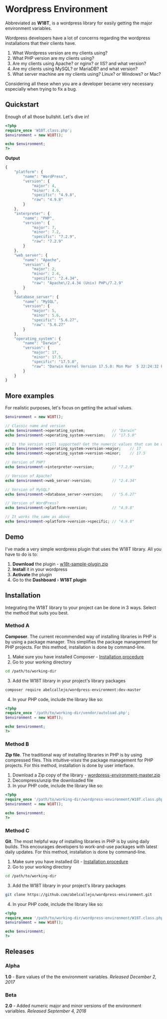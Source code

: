 # Wordpress Environment

Abbreviated as **W18T**, is a wordpress library for easily getting the major environment variables.

Wordpress developers have a lot of concerns regarding the wordpress installations that their clients have.
1. What Wordpress version are my clients using?
2. What PHP version are my clients using?
3. Are my clients using Apache? or nginx? or IIS? and what version?
4. Are my clients using MySQL? or MariaDB? and what version?
5. What server machine are my clients using? Linux? or Windows? or Mac?

Considering all these when you are a developer became very necessary especially when trying to fix a bug.

## Quickstart

Enough of all those bullshit. Let's dive in!

```php
<?php
require_once 'W18T.class.php';
$environment = new W18T();

echo $environment;
?>
```

**Output**
```javascript
{
    "platform": {
        "name": "WordPress",
        "version": {
            "major": 4,
            "minor": 4.9,
            "specific": "4.9.8",
            "raw": "4.9.8"
        }
    },
    "interpreter": {
        "name": "PHP",
        "version": {
            "major": 7,
            "minor": 7.2,
            "specific": "7.2.9",
            "raw": "7.2.9"
        }
    },
    "web_server": {
        "name": "Apache",
        "version": {
            "major": 2,
            "minor": 2.4,
            "specific": "2.4.34",
            "raw": "Apache\/2.4.34 (Unix) PHP\/7.2.9"
        }
    },
    "database_server": {
        "name": "MySQL",
        "version": {
            "major": 5,
            "minor": 5.6,
            "specific": "5.6.27",
            "raw": "5.6.27"
        }
    },
    "operating_system": {
        "name": "Darwin",
        "version": {
            "major": 17,
            "minor": 17.5,
            "specific": "17.5.0",
            "raw": "Darwin Kernel Version 17.5.0: Mon Mar  5 22:24:32 PST 2018; root:xnu-4570.51.1~1\/RELEASE_X86_64"
        }
    }
}
```

## More examples

For realistic purposes, let's focus on getting the actual values.

```php
$environment = new W18T();

// Classic name and version
echo $environment->operating_system;            // "Darwin"
echo $environment->operating_system->version;   // "17.5.0"

// Is the version still supported? Get the numeric values that can be used for comparison
echo $environment->operating_system->version->major;    // 17
echo $environment->operating_system->version->minor;    // 17.5

// Version of PHP?
echo $environment->interpreter->version;        // "7.2.9"

// Version of Apache?
echo $environment->web_server->version;         // "2.4.34"

// Version of MySQL?
echo $environment->database_server->version;    // "5.6.27"

// Version of WordPress?
echo $environment->platform->version;           // "4.9.8"

// It works the same as above
echo $environment->platform->version->specific; // "4.9.8"
```

## Demo

I've made a very simple wordpress plugin that uses the W18T library. All you have to do is to:
1. **Download** the plugin - [w18t-sample-plugin.zip](https://github.com/abelcallejo/w18t-sample-plugin/archive/master.zip)
2. **Install** it in your wordpress
3. **Activate** the plugin
4. Go to the **Dashboard** &rsaquo; **W18T plugin**

## Installation

Integrating the W18T library to your project can be done in 3 ways. Select the method that suits you best.

### Method A

**Composer**. The current recommended way of installing libraries in PHP is by using a package manager. This simplifies the package management for PHP projects. For this method, installation is done by command-line.

1. Make sure you have installed Composer - [Installation procedure](https://getcomposer.org/doc/00-intro.md#installation-linux-unix-osx)
2. Go to your working directory

```sh
cd /path/to/working-dir
```

3. Add the W18T library in your project's library packages

```sh
composer require abelcallejo/wordpress-environment:dev-master
```

4. In your PHP code, include the library like so:

```php
<?php
require_once '/path/to/working-dir/vendor/autoload.php';
$environment = new W18T();

echo $environment;
?>
```

### Method B

**Zip file**. The traditional way of installing libraries in PHP is by using compressed files. This intuitive-*vises* the package management for PHP projects. For this method, installation is done by user interface.

1. Download a Zip copy of the library - [wordpress-environment-master.zip](https://github.com/abelcallejo/wordpress-environment/archive/master.zip)
2. Decompress/unzip the downloaded file
3. In your PHP code, include the library like so:

```php
<?php
require_once '/path/to/working-dir/wordpress-environment/W18T.class.php';
$environment = new W18T();

echo $environment;
?>
```
### Method C

**Git**. The most helpful way of installing libraries in PHP is by using daily builds. This encourages developers to work-and-use packages with latest daily updates. For this method, installation is done by command-line.

1. Make sure you have installed Git - [Installation procedure](https://git-scm.com/book/en/v2/Getting-Started-Installing-Git)
2. Go to your working directory

```sh
cd /path/to/working-dir
```

3. Add the W18T library in your project's library packages

```sh
git clone https://github.com/abelcallejo/wordpress-environment.git
```

4. In your PHP code, include the library like so:

```php
<?php
require_once '/path/to/working-dir/wordpress-environment/W18T.class.php';
$environment = new W18T();

echo $environment;
?>
```
## Releases

### Alpha

**1.0** - Bare values of the the environment variables. *Released December 2, 2017*

### Beta

**2.0** - Added numeric major and minor versions of the environment varialbles. *Released September 4, 2018*
